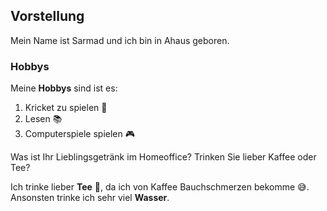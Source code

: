 ## Vorstellung
Mein Name ist Sarmad und ich bin in Ahaus geboren. 

### Hobbys
Meine **Hobbys** sind ist es:
1. Kricket zu spielen 🏏
2. Lesen 📚
3. Computerspiele spielen 🎮

Was ist Ihr Lieblingsgetränk im Homeoffice? Trinken Sie lieber Kaffee oder Tee?

Ich trinke lieber **Tee** 🍵, da ich von Kaffee Bauchschmerzen bekomme 😅. Ansonsten trinke ich sehr viel **Wasser**. 
